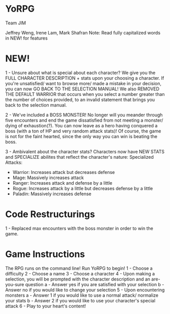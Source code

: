 # YoRPG
Team JIM

Jeffrey Weng, Irene Lam, Mark Shafran 
Note: Read fully capitalized words in NEW! for features 

# NEW!
1 - Unsure about what is special about each character?
We give you the FULL CHARACTER DESCRIPTION + stats upon your choosing a character. If you're unsatisfied/ want to browse more/ made a mistake in your decision, you can now GO BACK TO THE SELECTION MANUAL! We also REMOVED THE DEFAULT WARRIOR that occurs when you select a number greater than the number of choices provided, to an invalid statement that brings you back to the selection manual.

2 - We've included a BOSS MONSTER!
No longer will you meander through five encounters and end the game dissatisfied from not meeting a monster/ dying of exhaustion(?).
You can now leave as a hero having conquered a boss (with a ton of HP and very random attack stats)!
Of course, the game is not for the faint hearted, since the only way you can win is beating the boss.

3 - Ambivalent about the character stats?
Characters now have NEW STATS and SPECIALIZE abilites that reflect the character's nature:
Specialized Attacks:
 - Warrior: Increases attack but decreases defense
 - Mage: Massively increases attack
 - Ranger: Increases attack and defense by a little
 - Rogue: Increases attack by a little but decreases defense by a little
 - Paladin: Massively increases defense
 
# Code Restructurings
1 - Replaced max encounters with the boss monster in order to win the game.

# Game Instructions
The RPG runs on the command line!
Run YoRPG to begin!
1 - Choose a difficulty
2 - Choose a name
3 - Choose a character
4 - Upon making a selection, you will be prompted with the character description and an are-you-sure question
    a - Answer yes if you are satisfied with your selection
    b - Answer no if you would like to change your selection
5 - Upon encountering monsters
    a - Answer 1 if you would like to use a normal attack/ normalize your stats
    b - Answer 2 if you would like to use your character's special attack
6 - Play to your heart's content!  
  
